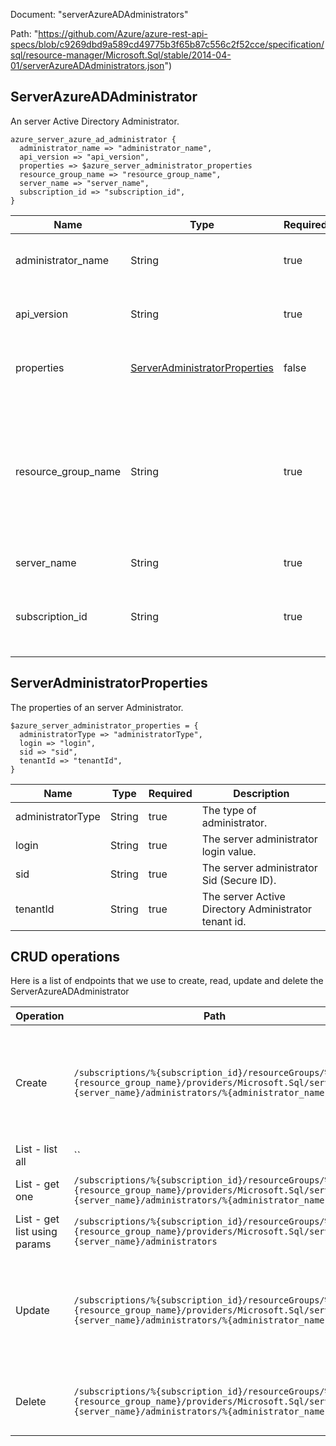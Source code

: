 Document: "serverAzureADAdministrators"


Path: "https://github.com/Azure/azure-rest-api-specs/blob/c9269dbd9a589cd49775b3f65b87c556c2f52cce/specification/sql/resource-manager/Microsoft.Sql/stable/2014-04-01/serverAzureADAdministrators.json")

## ServerAzureADAdministrator

An server Active Directory Administrator.

```puppet
azure_server_azure_ad_administrator {
  administrator_name => "administrator_name",
  api_version => "api_version",
  properties => $azure_server_administrator_properties
  resource_group_name => "resource_group_name",
  server_name => "server_name",
  subscription_id => "subscription_id",
}
```

| Name        | Type           | Required       | Description       |
| ------------- | ------------- | ------------- | ------------- |
|administrator_name | String | true | Name of the server administrator resource. |
|api_version | String | true | The API version to use for the request. |
|properties | [ServerAdministratorProperties](#serveradministratorproperties) | false | The properties of the resource. |
|resource_group_name | String | true | The name of the resource group that contains the resource. You can obtain this value from the Azure Resource Manager API or the portal. |
|server_name | String | true | The name of the server. |
|subscription_id | String | true | The subscription ID that identifies an Azure subscription. |
        
## ServerAdministratorProperties

The properties of an server Administrator.

```puppet
$azure_server_administrator_properties = {
  administratorType => "administratorType",
  login => "login",
  sid => "sid",
  tenantId => "tenantId",
}
```

| Name        | Type           | Required       | Description       |
| ------------- | ------------- | ------------- | ------------- |
|administratorType | String | true | The type of administrator. |
|login | String | true | The server administrator login value. |
|sid | String | true | The server administrator Sid (Secure ID). |
|tenantId | String | true | The server Active Directory Administrator tenant id. |



## CRUD operations

Here is a list of endpoints that we use to create, read, update and delete the ServerAzureADAdministrator

| Operation | Path | Verb | Description | OperationID |
| ------------- | ------------- | ------------- | ------------- | ------------- |
|Create|`/subscriptions/%{subscription_id}/resourceGroups/%{resource_group_name}/providers/Microsoft.Sql/servers/%{server_name}/administrators/%{administrator_name}`|Put|Creates a new Server Active Directory Administrator or updates an existing server Active Directory Administrator.|ServerAzureADAdministrators_CreateOrUpdate|
|List - list all|``||||
|List - get one|`/subscriptions/%{subscription_id}/resourceGroups/%{resource_group_name}/providers/Microsoft.Sql/servers/%{server_name}/administrators/%{administrator_name}`|Get|Returns an server Administrator.|ServerAzureADAdministrators_Get|
|List - get list using params|`/subscriptions/%{subscription_id}/resourceGroups/%{resource_group_name}/providers/Microsoft.Sql/servers/%{server_name}/administrators`|Get|Returns a list of server Administrators.|ServerAzureADAdministrators_ListByServer|
|Update|`/subscriptions/%{subscription_id}/resourceGroups/%{resource_group_name}/providers/Microsoft.Sql/servers/%{server_name}/administrators/%{administrator_name}`|Put|Creates a new Server Active Directory Administrator or updates an existing server Active Directory Administrator.|ServerAzureADAdministrators_CreateOrUpdate|
|Delete|`/subscriptions/%{subscription_id}/resourceGroups/%{resource_group_name}/providers/Microsoft.Sql/servers/%{server_name}/administrators/%{administrator_name}`|Delete|Deletes an existing server Active Directory Administrator.|ServerAzureADAdministrators_Delete|
